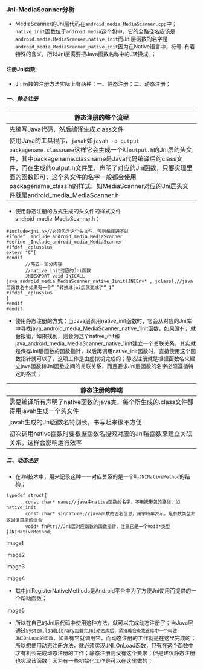 ### Jni-MediaScanner分析
+ MediaScanner的Jni层代码在`android_media_MediaScanner.cpp`中；`native_init`函数位于`android.media`这个包中，它的全路径名应该是`android.media.MediaScanner.native_init`而Jni层函数的名字是`android_media_MediaScanner_native_init`因为在Native语言中，符号`.`有着特殊的含义，所以Jni层需要把Java函数名称中的`.`转换成`_`；
#### 注册Jni函数
+ Jni函数的注册方法实际上有两种：一、静态注册；二、动态注册；
##### 一、静态注册

|静态注册的整个流程|
|------|
|先编写Java代码，然后编译生成.class文件|
|使用Java的工具程序，`javah`如`javah -o output packagename.classname`这样它会生成一个叫`output.h`的Jni层的头文件，其中packagename.classname是Java代码编译后的class文件，而在生成的output.h文件里，声明了对应的Jni函数，只要实现里面的函数即可，这个头文件的名字一般都会使用packagename_class.h的样式，如MediaScanner对应的Jni层头文件就是android_media_MediaScanner.h|

+ 使用静态注册的方式生成的头文件的样式文件android_media_MediaScanner.h；

```
#include<jni.h>//必须包含这个头文件，否则编译通不过
#ifndef _Include_android_media_MediaScanner
#define _Include_android_media_MediaScanner
#ifdef _cplusplus
extern "C"{
#endif
       //略去一部分内容
       //native_init对应的Jni函数
       JNIEXPORT void JNICALL java_android_media_MediaScanner_native_1init(JNIEnv* , jclass);//java层函数名中如果有一个“_”转换成jni后就变成了“_1”
#ifdef _cplusplus
}
#endif
#endif
```

+ 使用静态注册的方式：当Java层调用native_init函数时，它会从对应的Jni库中寻找java_android_media_MediaScanner_native_1init函数，如果没有，就会报错，如果找到，则会为这个native_init和java_android_media_MediaScanner_native_1init建立一个关联关系，其实就是保存Jni层函数的函数指针，以后再调用native_init函数时，直接使用这个函数指针就可以了，这项工作是由虚拟机完成的；静态注册就是根据函数名来建立java函数和Jni函数之间的关联关系，而且要求Jni层函数的名字必须遵循特定的格式；

|静态注册的弊端|
|------|
|需要编译所有声明了native函数的java类，每个所生成的.class文件都得用javah生成一个头文件|
|javah生成的Jni函数名特别长，书写起来很不方便|
|初次调用native函数时要根据函数名搜索对应的Jni层函数来建立关联关系，这样会影响运行效率|

##### 二、动态注册
+ 在Jni技术中，用来记录这种一一对应关系的是一个叫`JNINativeMethod`的结构；
```
typedef struct{
       const char* name;//java中native函数的名字，不用携带包的路径，如native_init
       const char* signature;//java函数的签名信息，用字符串表示，是参数类型和返回值类型的组合
       void* fnPtr;//Jni层对应函数的函数指针，注意它是一个void*类型
}JNINativeMethod;
```

image1

image2

image3

image4

+ 其中jniRegisterNativeMethods是Android平台中为了方便Jni使用而提供的一个帮助函数；

image5

+ 所以在自己的Jni层代码中使用这种方法，就可以完成动态注册了；当Java层通过`System.loadLibrary加载完Jni动态库后，紧接着会查找该库中一个叫做JNIOnLoad的函数`，如果有它就调用它，而动态注册的工作就是在这里完成的；所以想使用动态注册方法，就必须实现JNI_OnLoad函数，只有在这个函数中才有机会完成动态注册的工作；静态注册则没有这个要求；但是建议静态注册也实现该函数；因为有一些初始化工作是可以在这里做的；

